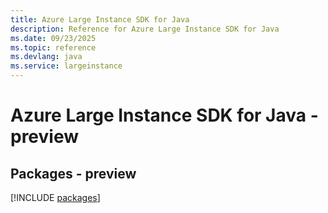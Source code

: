 ```yaml
---
title: Azure Large Instance SDK for Java
description: Reference for Azure Large Instance SDK for Java
ms.date: 09/23/2025
ms.topic: reference
ms.devlang: java
ms.service: largeinstance
---
```

# Azure Large Instance SDK for Java - preview
## Packages - preview
[!INCLUDE [packages](large-instance-index.md)]